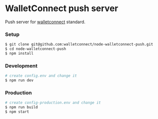 # WalletConnect push server

Push server for [walletconnect](https://walletconnect.org) standard.

### Setup

```bash
$ git clone git@github.com:walletconnect/node-walletconnect-push.git
$ cd node-walletconnect-push
$ npm install
```

### Development

```bash
# create config.env and change it
$ npm run dev
```

### Production

```bash
# create config-production.env and change it
$ npm run build
$ npm start
```
